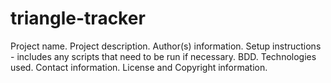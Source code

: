 # triangle-tracker
Project name.
Project description.
Author(s) information.
Setup instructions - includes any scripts that need to be run if necessary.
BDD.
Technologies used.
Contact information.
License and Copyright information.